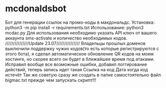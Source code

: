 # mcdonaldsbot
Бот для генерации ссылок на промо-коды в макдональдс.
Установка:
python3 -m pip install -r requirements.txt
Использование:
python3 mcdac.py
Для использования необходимо указать API ключ от вашего аккаунта sms-activate и количество необходимых кодов.
///////////////Update 23.07///////////////
Владельцы прошлых доменов выключили поддержку чужих кодов(то есть которые регистрируются с этого бота), я сделал автоматическое обновление QR кодов на моем хостинге, но скорее всего он будет в ближайшее время под атаками.
Исправил вообще все возможные ошибки, добавил логгирование действий, теперь запись идет такая
Ссылка на код
Дата когда код истечёт
 Так же советую сразу же создать в папке самостоятельно файл bigmaс.txt прежде чем запускать скрипт!!!
